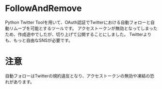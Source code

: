 # FollowAndRemove
Python Twitter Toolを用いて、OAuth認証でTwitterにおける自動フォローと自動リムーブを可能とするツールです。
アクセストークンが無効となってしまったため、作成途中でしたが、切り上げて公開することにしました。
Twitterよりも、もっと自由なSNSが必要です。

注意
=====
自動フォローはTwitterの規約違反となり、アクセストークンの無効や凍結の恐れがあります。
